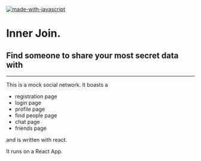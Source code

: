 [![made-with-javascript](https://img.shields.io/badge/Made%20with-JavaScript-1f425f.svg)](https://www.javascript.com)

# Inner Join.
## Find someone to share your most secret data with

---

This is a mock social network. It boasts a

- registration page
- login page
- profile page 
- find people page
- chat page
- friends page

and is written with react.

It runs on a React App. 


